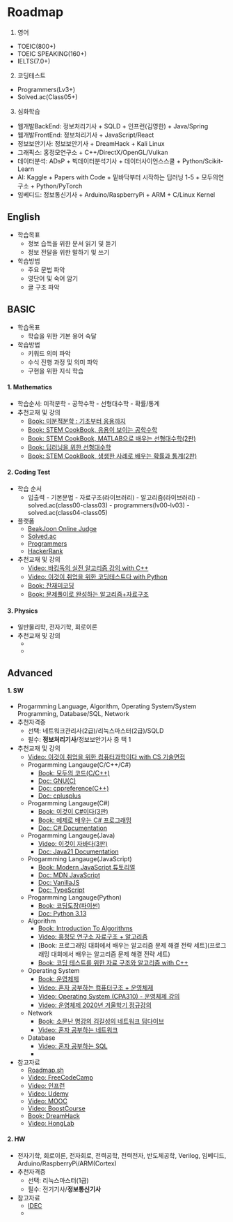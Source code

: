 # Roadmap

1) 영어
- TOEIC(800+)
- TOEIC SPEAKING(160+)
- IELTS(7.0+)
2) 코딩테스트
- Programmers(Lv3+)
- Solved.ac(Class05+)  
3) 심화학습
- 웹개발BackEnd: 정보처리기사 + SQLD + 인프런(김영한) + Java/Spring
- 웹개발FrontEnd: 정보처리기사 + JavaScript/React
- 정보보안기사: 정보보안기사 + DreamHack + Kali Linux
- 그래픽스: 홍정모연구소 + C++/DirectX/OpenGL/Vulkan
- 데이터분석: ADsP + 빅데이터분석기사 + 데이터사이언스스쿨 + Python/Scikit-Learn
- AI: Kaggle + Papers with Code + 밑바닥부터 시작하는 딥러닝 1-5 + 모두의연구소 + Python/PyTorch 
- 임베디드: 정보통신기사 + Arduino/RaspberryPi + ARM + C/Linux Kernel

## English
- 학습목표
  - 정보 습득을 위한 문서 읽기 및 듣기
  - 정보 전달을 위한 말하기 및 쓰기
- 학습방법
  - 주요 문법 파악
  - 영단어 및 숙어 암기
  - 글 구조 파악


## BASIC
- 학습목표
  - 학습을 위한 기본 용어 숙달
- 학습방법
  - 키워드 의미 파악
  - 수식 진행 과정 및 의미 파악
  - 구현을 위한 지식 학습

#### 1. Mathematics
  - 학습순서: 미적분학 - 공학수학 - 선형대수학 - 확률/통계
  - 추천교재 및 강의
    - [Book: 미분적분학 : 기초부터 응용까지](https://www.hanbit.co.kr/academy/books/book_view.html?p_code=B2195975973)
    - [Book: STEM CookBook, 응용이 보이는 공학수학](https://www.hanbit.co.kr/academy/books/book_view.html?p_code=B1756720070)
    - [Book: STEM CookBook, MATLAB으로 배우는 선형대수학(2판)](https://www.hanbit.co.kr/academy/books/book_view.html?p_code=B7790829067)
    - [Book: 딥러닝을 위한 선형대수학](https://www.hanbit.co.kr/academy/books/book_view.html?p_code=B9479195027)
    - [Book: STEM CookBook, 생생한 사례로 배우는 확률과 통계(2판)](https://www.hanbit.co.kr/academy/books/book_view.html?p_code=B6247653252)
#### 2. Coding Test
  - 학습 순서
    - 입출력 - 기본문법 - 자료구조(라이브러리) - 알고리즘(라이브러리) - solved.ac(class00-class03) - programmers(lv00-lv03) - solved.ac(class04-class05) 
  - 플랫폼
    - [BeakJoon Online Judge](https://www.acmicpc.net/)
    - [Solved.ac](https://solved.ac/)
    - [Programmers](https://school.programmers.co.kr/learn/challenges?order=recent&levels=1&languages=javascript)
    - [HackerRank](https://www.hackerrank.com/dashboard)
  - 추천교재 및 강의
    - [Video: 바킹독의 실전 알고리즘 강의 with C++](https://www.youtube.com/playlist?list=PLtqbFd2VIQv4O6D6l9HcD732hdrnYb6CY)
    - [Video: 이것이 취업을 위한 코딩테스트다 with Python](https://www.youtube.com/playlist?list=PLRx0vPvlEmdAghTr5mXQxGpHjWqSz0dgC)
    - [Book: 잔재미코딩](https://www.fun-coding.org/post/funcodingcodes.html)
    - [Book: 문제풀이로 완성하는 알고리즘+자료구조](https://product.kyobobook.co.kr/detail/S000214420933)
#### 3. Physics
  - 일반물리학, 전자기학, 회로이론
  - 추천교재 및 강의
    - []()
    - []()

## Advanced
#### 1. SW
  - Progarmming Language, Algorithm, Operating System/System Programming, Database/SQL, Network
  - 추천자격증
    - 선택: 네트워크관리사(2급)/리눅스마스터(2급)/SQLD
    - 필수: **정보처리기사**/정보보안기사 중 택 1
  - 추천교재 및 강의
    - [Video: 이것이 취업을 위한 컴퓨터과학이다 with CS 기술면접](https://www.youtube.com/playlist?list=PLVsNizTWUw7GVLg1B6w9PQSiO7yx8TOYA) 
    - Progarmming Langauge(C/C++/C#)
      - [Book: 모두의 코드(C/C++)](https://modoocode.com/)
      - [Doc: GNU(C)](https://www.gnu.org/software/gnu-c-manual/gnu-c-manual.html)
      - [Doc: cppreference(C++)](https://cppreference.com/)
      - [Doc: cplusplus](https://cplusplus.com/)
    - Progarmming Langauge(C#)
      - [Book: 이것이 C#이다(3판)](https://www.hanbit.co.kr/store/books/look.php?p_code=B4336689405)
      - [Book: 예제로 배우는 C# 프로그래밍](https://www.csharpstudy.com/)
      - [Doc: C# Documentation](https://learn.microsoft.com/ko-kr/dotnet/csharp/tour-of-csharp/)
    - Progarmming Langauge(Java)
      - [Video: 이것이 자바다(3판)](https://www.youtube.com/playlist?list=PLVsNizTWUw7EmX1Y-7tB2EmsK6nu6Q10q)
      - [Doc: Java21 Documentation](https://docs.oracle.com/en/java/javase/21/)
    - Progarmming Langauge(JavaScript)
      - [Book: Modern JavaScript 튜토리얼](https://ko.javascript.info/)
      - [Doc: MDN JavaScript](https://developer.mozilla.org/ko/docs/Web/JavaScript)
      - [Doc: VanillaJS](http://vanilla-js.com/)
      - [Doc: TypeScript](https://www.typescriptlang.org/docs/handbook/intro.html)
    - Progarmming Langauge(Python)
      - [Book: 코딩도장(파이썬)](https://dojang.io/course/view.php?id=7)
      - [Doc: Python 3.13](https://docs.python.org/3.13/)
    - Algorithm
      - [Book: Introduction To Algorithms](https://product.kyobobook.co.kr/detail/S000213683944)
      - [Video: 홍정모 연구소 자료구조 + 알고리즘](https://www.honglab.ai/bundles/data-structures-algorithms)
      - [Book: 프로그래밍 대회에서 배우는 알고리즘 문제 해결 전략 세트](프로그래밍 대회에서 배우는 알고리즘 문제 해결 전략 세트)
      - [Book: 코딩 테스트를 위한 자료 구조와 알고리즘 with C++](https://product.kyobobook.co.kr/detail/S000001834528)
    - Operating System
      - [Book: 운영체제](https://product.kyobobook.co.kr/detail/S000001868743)
      - [Video: 혼자 공부하는 컴퓨터구조 + 운영체제](https://www.youtube.com/playlist?list=PLVsNizTWUw7FCS83JhC1vflK8OcLRG0Hl)
      - [Video: Operating System (CPA310) - 운영체제 강의](https://www.youtube.com/playlist?list=PLBrGAFAIyf5rby7QylRc6JxU5lzQ9c4tN)
      - [Video: 운영체제 2020년 겨울학기 정규강의](https://www.youtube.com/playlist?list=PLHqxB9kMLLaOs2BM2KbuvttBYCgDoFm-5)
    - Network
      - [Book: 소문난 명강의 김길성의 네트워크 딥다이브](https://www.hanbit.co.kr/media/books/book_view.html?p_code=B9674813480)
      - [Video: 혼자 공부하는 네트워크](https://www.youtube.com/playlist?list=PLVsNizTWUw7HfOCgvlfHIDPPo3TE-2iQM)
    - Database
      - [Video: 혼자 공부하는 SQL](https://www.youtube.com/playlist?list=PLVsNizTWUw7GCfy5RH27cQL5MeKYnl8Pm)
      - []()
  - 참고자료
    - [Roadmap.sh](https://roadmap.sh/)
    - [Video: FreeCodeCamp](https://www.youtube.com/@freecodecamp) 
    - [Video: 인프런](https://www.inflearn.com/)
    - [Video: Udemy](https://www.udemy.com/)
    - [Video: MOOC](https://www.mooc.org/)
    - [Video: BoostCourse](https://www.boostcourse.org/)
    - [Book: DreamHack](https://dreamhack.io/)
    - [Video: HongLab](https://www.honglab.ai/)

#### 2. HW
  - 전자기학, 회로이론, 전자회로, 전력공학, 전력전자, 반도체공학, Verilog, 임베디드, Arduino/RaspberryPi/ARM(Cortex)
  - 추천자격증
    - 선택: 리눅스마스터(1급) 
    - 필수: 전기기사/**정보통신기사**
  - 참고자료
    - [IDEC]()
    - []() 
